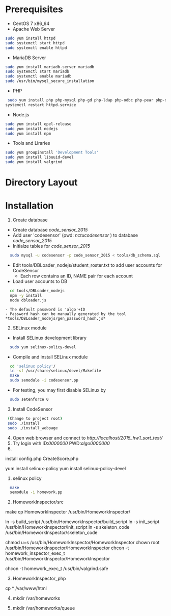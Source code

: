 
# Prerequisites
 - CentOS 7 x86_64
 - Apache Web Server

  ```sh
  sudo yum install httpd
  sudo systemctl start httpd
  sudo systemctl enable httpd
  ```
 - MariaDB Server

  ```sh
  sudo yum install mariadb-server mariadb
  sudo systemctl start mariadb
  sudo systemctl enable mariadb
  sudo /usr/bin/mysql_secure_installation
  ```
 - PHP

  ```sh
   sudo yum install php php-mysql php-gd php-ldap php-odbc php-pear php-xml php-xmlrpc php-mbstring php-snmp php-soap curl curl-devel 
  systemctl restart httpd.service 
  ```
 - Node.js

  ```sh
  sudo yum install epel-release
  sudo yum install nodejs
  sudo yum install npm
  ```
 - Tools and Liraries
 
  ```sh
  sudo yum groupinstall 'Development Tools'
  sudo yum install libuuid-devel
  sudo yum install valgrind
  ```

# Directory Layout



# Installation 

1. Create database
 - Create database *code_sensor_2015*
 - Add user 'codesensor' (pwd: *nctucodesensor* ) to database *code_sensor_2015*
 - Initialze tables for *code_sensor_2015*
  ```sh
    sudo mysql -u codesensor -p code_sensor_2015 < tools/db_schema.sql
  ```
 - Edit tools/DBLoader_nodejs/student_roster.txt to add user accounts for CodeSensor
    - Each row contains an ID, NAME pair for each account
 - Load user accounts to DB
  ```sh
    cd tools/DBLoader_nodejs
    npm -y install
    node dbloader.js
  ```
    - The default password is 'algo'+ID
    - Password hash can be manually generated by the tool *tools/DBLoader_nodejs/gen_password_hash.js*
  
2. SELinux module
 - Install SELinux development library
  ```sh
    sudo yum selinux-policy-devel
  ```
 - Compile and install SELinux module
  ```sh
    cd 'selinux policy'/
    ln -sf /usr/share/selinux/devel/Makefile
    make 
    sudo semodule -i codesensor.pp
  ```
 - For testing, you may first disable SELinux by 
  ```sh
    sudo setenforce 0 
  ```

3. Install CodeSensor
 ```sh
  (Change to project root)
  sudo ./install
  sudo ./install_webpage
 ```

4. Open web browser and connect to *http://localhost/2015_hw1_sort_text/*
5. Try login with ID:*0000000*   PWD:*algo0000000*
6. 

install
config.php
CreateScore.php

yum install selinux-policy
yum install selinux-policy-devel

1. selinux policy

```sh
  make
  semodule -i homework.pp
```

2. HomeworkInspector/src  

  make
  cp HomeworkInspector /usr/bin/HomeworkInspector/

  ln -s build_script /usr/bin/HomeworkInspector/build_script
  ln -s init_script /usr/bin/HomeworkInspector/init_script
  ln -s skeleton_code /usr/bin/HomeworkInspector/skeleton_code

  chmod u+s /usr/bin/HomeworkInspector/HomeworkInspector
  chown root /usr/bin/HomeworkInspector/HomeworkInspector
  chcon -t homework_inspector_exec_t /usr/bin/HomeworkInspector/HomeworkInspector

  chcon -t homework_exec_t /usr/bin/valgrind.safe

3. HomeworkInspector_php

  cp * /var/www/html


4. mkdir /var/homeworks

5. mkdir /var/homeworks/queue

